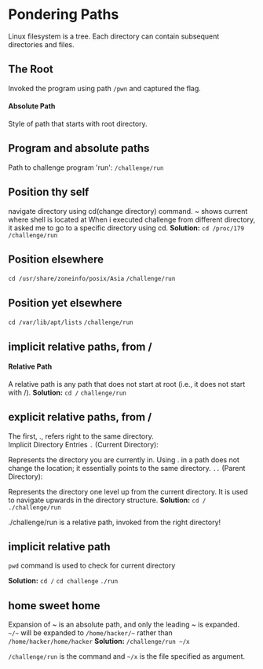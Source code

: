 # Pondering Paths
Linux filesystem is a tree. Each directory can contain subsequent directories and files.
## The Root
Invoked the program using path `/pwn` and captured the flag.
#### Absolute Path
Style of path that starts with root directory.
## Program and absolute paths
Path to challenge program 'run': `/challenge/run`
## Position thy self
navigate directory using cd(change directory) command.
~ shows current where shell is located at
When i executed challenge from different directory, it asked me to go to a specific directory using cd.
**Solution:**
`cd /proc/179`
`/challenge/run`
## Position elsewhere 
`cd /usr/share/zoneinfo/posix/Asia`
`/challenge/run`
## Position yet elsewhere 
`cd /var/lib/apt/lists`
`/challenge/run`
## implicit relative paths, from /
#### Relative Path
A relative path is any path that does not start at root (i.e., it does not start with /).
**Solution:**
`cd /`
`challenge/run`
## explicit relative paths, from /
The first, ., refers right to the same directory.<br>
Implicit Directory Entries
`.` (Current Directory):

Represents the directory you are currently in.
Using . in a path does not change the location; it essentially points to the same directory.
`..` (Parent Directory):

Represents the directory one level up from the current directory.
It is used to navigate upwards in the directory structure.
**Solution:**
`cd /`
`./challenge/run`

./challenge/run is a relative path, invoked from the right directory!
## implicit relative path
`pwd` command is used to check for current directory

**Solution:**
`cd /`
`cd challenge`
`./run`
## home sweet home
Expansion of ~ is an absolute path, and only the leading ~ is expanded.<br>
`~/~` will be expanded to `/home/hacker/~` rather than `/home/hacker/home/hacker`
**Solution:**
`/challenge/run ~/x`

  `/challenge/run` is the command and `~/x` is the file specified as argument.


  


